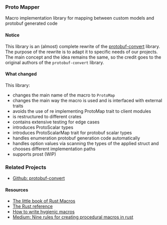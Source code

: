 ### Proto Mapper
Macro implementation library for mapping between custom models and protobuf generated code

#### Notice
This library is an (almost) complete rewrite of the [protobuf-convert](https://github.com/aleksuss/protobuf-convert/blob/master/README.md) library.
The purpose of the rewrite is to adapt it to specific needs of our projects.
The main concept and the idea remains the same, so the credit goes to the original authors of the `protobuf-convert` library.

#### What changed
This library: 
 - changes the main name of the macro to `ProtoMap`
 - changes the main way the macro is used and is interfaced with external traits
 - avoids the use of re implementing ProtoMap trait to client modules
 - is restructured to different crates 
 - contains extensive testing for edge cases
 - introduces ProtoScalar types
 - introduces ProtoScalarMap trait for protobuf scalar types
 - handles enumeration protobuf generation code automatically
 - handles option values via scanning the types of the applied struct and chooses different implementation paths
 - supports prost (WIP)


### Related Projects
- [Github: protobuf-convert](https://github.com/aleksuss/protobuf-convert/blob/master/README.md)

#### Resources
- [The little book of Rust Macros](https://veykril.github.io/tlborm/introduction.html)
- [The Rust reference](https://doc.rust-lang.org/reference/introduction.html)
- [How to write hygienic macros](https://gist.github.com/Kestrer/8c05ebd4e0e9347eb05f265dfb7252e1)
- [Medium: Nine rules for creating procedural macros in rust](https://towardsdatascience.com/nine-rules-for-creating-procedural-macros-in-rust-595aa476a7ff)